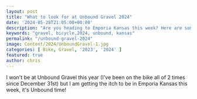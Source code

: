 ```yaml
---
layout: post
title: "What to look for at Unbound Gravel 2024"
date: '2024-05-28T21:05:00+00:00'
description: "Are you heading to Emporia Kansas this week? Here are some of my recommendations for things to look out for!"
keywords: "gravel, bicycle,2024, unbound, kansas"
permalink: "/unbound-gravel-2024"
image: Content/2024/UnboundGravel-1.jpg
categories: [ Bike, Gravel, '2023', '2024' ]
featured: true
author: chris
---
```

I won't be at Unbound Gravel this year (I've been on the bike all of 2 times since December 31st) but I am getting the itch to be in Emporia Kansas this week, it's Unbound time!

